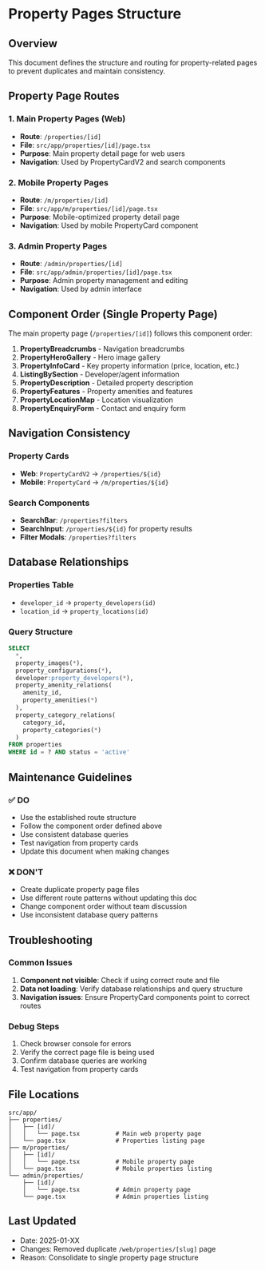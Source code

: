 # Property Pages Structure

## Overview
This document defines the structure and routing for property-related pages to prevent duplicates and maintain consistency.

## Property Page Routes

### 1. Main Property Pages (Web)
- **Route**: `/properties/[id]`
- **File**: `src/app/properties/[id]/page.tsx`
- **Purpose**: Main property detail page for web users
- **Navigation**: Used by PropertyCardV2 and search components

### 2. Mobile Property Pages
- **Route**: `/m/properties/[id]`
- **File**: `src/app/m/properties/[id]/page.tsx`
- **Purpose**: Mobile-optimized property detail page
- **Navigation**: Used by mobile PropertyCard component

### 3. Admin Property Pages
- **Route**: `/admin/properties/[id]`
- **File**: `src/app/admin/properties/[id]/page.tsx`
- **Purpose**: Admin property management and editing
- **Navigation**: Used by admin interface

## Component Order (Single Property Page)

The main property page (`/properties/[id]`) follows this component order:

1. **PropertyBreadcrumbs** - Navigation breadcrumbs
2. **PropertyHeroGallery** - Hero image gallery
3. **PropertyInfoCard** - Key property information (price, location, etc.)
4. **ListingBySection** - Developer/agent information
5. **PropertyDescription** - Detailed property description
6. **PropertyFeatures** - Property amenities and features
7. **PropertyLocationMap** - Location visualization
8. **PropertyEnquiryForm** - Contact and enquiry form

## Navigation Consistency

### Property Cards
- **Web**: `PropertyCardV2` → `/properties/${id}`
- **Mobile**: `PropertyCard` → `/m/properties/${id}`

### Search Components
- **SearchBar**: `/properties?filters`
- **SearchInput**: `/properties/${id}` for property results
- **Filter Modals**: `/properties?filters`

## Database Relationships

### Properties Table
- `developer_id` → `property_developers(id)`
- `location_id` → `property_locations(id)`

### Query Structure
```sql
SELECT 
  *,
  property_images(*),
  property_configurations(*),
  developer:property_developers(*),
  property_amenity_relations(
    amenity_id,
    property_amenities(*)
  ),
  property_category_relations(
    category_id,
    property_categories(*)
  )
FROM properties
WHERE id = ? AND status = 'active'
```

## Maintenance Guidelines

### ✅ DO
- Use the established route structure
- Follow the component order defined above
- Use consistent database queries
- Test navigation from property cards
- Update this document when making changes

### ❌ DON'T
- Create duplicate property page files
- Use different route patterns without updating this doc
- Change component order without team discussion
- Use inconsistent database query patterns

## Troubleshooting

### Common Issues
1. **Component not visible**: Check if using correct route and file
2. **Data not loading**: Verify database relationships and query structure
3. **Navigation issues**: Ensure PropertyCard components point to correct routes

### Debug Steps
1. Check browser console for errors
2. Verify the correct page file is being used
3. Confirm database queries are working
4. Test navigation from property cards

## File Locations

```
src/app/
├── properties/
│   ├── [id]/
│   │   └── page.tsx          # Main web property page
│   └── page.tsx              # Properties listing page
├── m/properties/
│   ├── [id]/
│   │   └── page.tsx          # Mobile property page
│   └── page.tsx              # Mobile properties listing
└── admin/properties/
    ├── [id]/
    │   └── page.tsx          # Admin property page
    └── page.tsx              # Admin properties listing
```

## Last Updated
- Date: 2025-01-XX
- Changes: Removed duplicate `/web/properties/[slug]` page
- Reason: Consolidate to single property page structure 